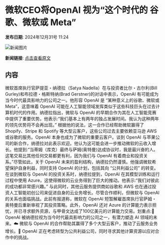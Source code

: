 # 微软CEO将OpenAI 视为“这个时代的 谷歌、微软或 Meta”

**发布日期**: 2024年12月31号 11:24

![新闻图片](https://pic.chinaz.com/picmap/201811151633428399_20.jpg)

**新闻链接**: [点击查看原文](https://www.aibase.com/zh/news/14381)

## 内容

微软首席执行官萨提亚・纳德拉（Satya Nadella）在与投资者比尔・古尔利(Bill Gurley)和布拉德・格斯特纳(Brad Gerstner)的对话中表示，OpenAI 有可能成为当今时代最具影响力的公司之一。他形容 OpenAI 是 “某种意义上的谷歌、微软或 Meta”，这意味着 OpenAI 可能在人工智能领域发挥类似于这些科技巨头在过去计算机时代的作用。纳德拉指出，微软与 OpenAI 的早期合作为其在人工智能竞赛中提供了重要优势。他表示:“我们基本上有两年的独占发展时间。我认为这种两年的领先优势将不会再出现。” 根据他的说法，这一合作已经帮助微软赢得了 Shopify、Stripe 和 Spotify 等大型云客户，这些公司过去主要依赖亚马逊 AWS 或谷歌的服务。OpenAI 本身也成为了微软的重要云客户。谈到 OpenAI 与苹果公司的新合作，纳德拉对此表示欢迎。他认为这可能会进一步推动微软的云收入增长。他提到:“当蒂姆（库克）最终与萨姆(奥特曼)达成协议时，我是最兴奋的人。这笔交易比其他任何交易都更有利，因为我们与 OpenAI 有着商业和投资关系。”尽管如此，关于 OpenAI 未来的盈利结构，纳德拉仍然谨慎。他强调微软希望保护自身利益，同时支持 OpenAI 的计划，包括其向 “公共利益公司” 的转变。在谈到微软与 OpenAI 的投资关系时，纳德拉提到，OpenAI 在其模型训练和运行过程中使用 Azure，这使得微软的云业务得到了巨大的推动。他表示:“我们对彼此的成功都非常感兴趣。” 与此同时，其他云服务提供商如谷歌和 AWS 也在通过投资人工智能初创公司来促进自身的云业务增长。尽管合作顺利，但微软与 OpenAI 的关系也面临挑战。此前有报道称，微软在 OpenAI 短暂解雇首席执行官萨姆・奥特曼后重新审视了其投资策略。此外，OpenAI 还对 Azure 的计算能力表示担忧，并已寻求额外资源，与甲骨文达成了100亿美元的计算能力交易。划重点:🌟 OpenAI 被纳德拉视为当今时代最具影响力的公司之一，有潜力塑造 AI 领域的未来。☁️ 微软与 OpenAI 的合作帮助其赢得了多个大型云客户，推动了云服务业务增长。🔄 OpenAI 正在考虑转型为公共利益公司，同时寻求其他计算资源以应对合作中的挑战。
